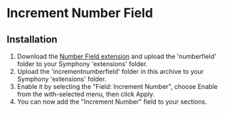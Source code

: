 # Increment Number Field

## Installation

1. Download the [Number Field extension](http://github.com/pointybeard/numberfield) and upload the 'numberfield' folder to your Symphony 'extensions' folder.
2. Upload the 'incrementnumberfield' folder in this archive to your Symphony 'extensions' folder.
3. Enable it by selecting the "Field: Increment Number", choose Enable from the with-selected menu, then click Apply.
4. You can now add the "Increment Number" field to your sections.